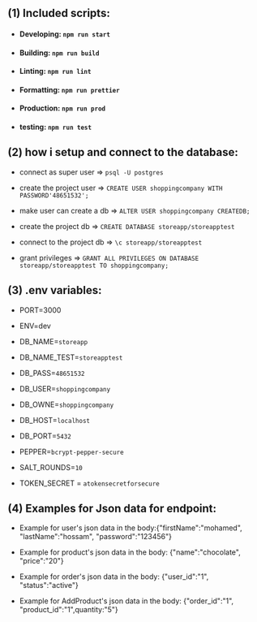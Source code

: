 ## (1) Included scripts:

-   #### Developing: `npm run start`
-   #### Building: `npm run build`
-   #### Linting: `npm run lint`
-   #### Formatting: `npm run prettier`
-   #### Production: `npm run prod`
-   #### testing: `npm run test`

## (2) how i setup and connect to the database:

-   connect as super user => `psql -U postgres`

-   create the project user => `CREATE USER shoppingcompany WITH PASSWORD'48651532';`

-   make user can create a db => `ALTER USER shoppingcompany CREATEDB;`

-   create the project db => `CREATE DATABASE storeapp/storeapptest`

-   connect to the project db => `\c storeapp/storeapptest`

-   grant privileges => `GRANT ALL PRIVILEGES ON DATABASE storeapp/storeapptest TO shoppingcompany;`

## (3) .env variables:

-   PORT=3000
-   ENV=dev

-   DB_NAME=`storeapp`
-   DB_NAME_TEST=`storeapptest`
-   DB_PASS=`48651532`
-   DB_USER=`shoppingcompany`
-   DB_OWNE=`shoppingcompany`
-   DB_HOST=`localhost`
-   DB_PORT=`5432`
-   PEPPER=`bcrypt-pepper-secure`
-   SALT_ROUNDS=`10`
-   TOKEN_SECRET = `atokensecretforsecure`

## (4) Examples for Json data for endpoint:

-   Example for user's json data in the body:{"firstName":"mohamed", "lastName":"hossam", "password":"123456"}

-   Example for product's json data in the body: {"name":"chocolate", "price":"20"}

-   Example for order's json data in the body: {"user_id":"1", "status":"active"}

-   Example for AddProduct's json data in the body: {"order_id":"1", "product_id":"1",quantity:"5"}
